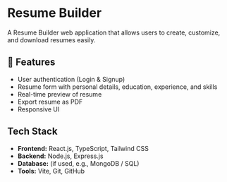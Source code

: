 # Resume Builder

A Resume Builder web application that allows users to create, customize, and download resumes easily.

## 🚀 Features
- User authentication (Login & Signup)
- Resume form with personal details, education, experience, and skills
- Real-time preview of resume
- Export resume as PDF
- Responsive UI

##  Tech Stack
- **Frontend:** React.js, TypeScript, Tailwind CSS
- **Backend:** Node.js, Express.js
- **Database:** (if used, e.g., MongoDB / SQL)
- **Tools:** Vite, Git, GitHub
   
